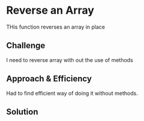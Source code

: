 # Reverse an Array
THis function reverses an array in place

## Challenge
I need to reverse array with out the use of methods

## Approach & Efficiency
Had to find efficient way of doing it without methods.
## Solution

